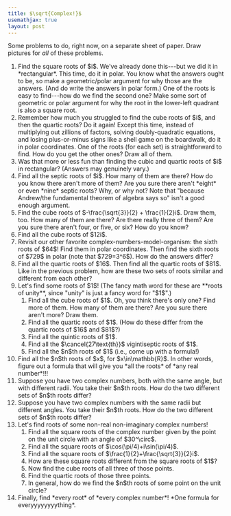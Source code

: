 ```yaml
---
title: $\sqrt{Complex!}$
usemathjax: true
layout: post
---
```



Some problems to do, right now, on a separate sheet of paper. Draw pictures for *all* of these problems.

<ol>
<li> Find the square roots of $i$. We've already done this---but we did it in *rectangular*. This time, do it in polar. You know what the answers ought to be, so make a geometric/polar argument for why those are the answers. (And do write the answers in polar form.) One of the roots is easy to find---how do we find the second one? Make some sort of geometric or polar argument for why the root in the lower-left quadrant is also a square root.

<li> Remember how much you struggled to find the cube roots of $i$, and then the quartic roots? Do it again! Except this time, instead of multiplying out zillions of factors, solving doubly-quadratic equations, and losing plus-or-minus signs like a shell game on the boardwalk, do it in polar coordinates. One of the roots (for each set) is straightforward to find. How do you get the other ones? Draw all of them.

<li> Was that more or less fun than finding the cubic and quartic roots of $i$ in rectangular? (Answers may genuinely vary.)

<li> Find all the septic roots of $i$. How many of them are there? How do you know there aren't more of them? Are you sure there aren't *eight* or even *nine* septic roots? Why, or why not? Note that "because Andrew/the fundamental theorem of algebra says so" isn't a good enough argument.

<li> Find the cube roots of $-\frac{\sqrt{3}}{2} + \frac{1}{2}i$. Draw them, too. How many of them are there? Are there really three of them? Are you sure there aren't four, or five, or six? How do you know?

<li> Find all the cube roots of $12i$.

<li> Revisit our other favorite complex-numbers-model-organism: the sixth roots of $64$! Find them in polar coordinates. Then find the sixth roots of $729$ in polar (note that $729=3^6$). How do the answers differ?

<li> Find all the quartic roots of $16$. Then find all the quartic roots of $81$. Like in the previous problem, how are these two sets of roots similar and different from each other?

<li> Let's find some roots of $1$! (The fancy math word for these are **roots of unity**, since "unity" is just a fancy word for "$1$".)

<ol class='lettered-list'>
<li> Find all the cube roots of $1$. Oh, you think there's only one? Find more of them. How many of them are there? Are you sure there aren't more? Draw them. 
<li> Find all the quartic roots of $1$. (How do these differ from the quartic roots of $16$ and $81$?)
<li> Find all the quintic roots of $1$.
<li> Find all the $\cancel{27\text{th}}$ vigintiseptic roots of $1$.
<li> Find all the $n$th roots of $1$ (i.e., come up with a formula!)
</ol>

<li> Find all the $n$th roots of $x$, for $x\in\mathbb{R}$. In other words, figure out a formula that will give you *all the roots* of *any real number*!!!

<li> Suppose you have two complex numbers, both with the same angle, but with different radii. You take their $n$th roots. How do the two different sets of $n$th roots differ?

<li> Suppose you have two complex numbers with the same radii but different angles. You take their $n$th roots. How do the two different sets of $n$th roots differ?

<li> Let's find roots of some non-real non-imaginary complex numbers!

<ol class='lettered-list'>
<li> Find all the square roots of the complex number given by the point on the unit circle with an angle of $30^\circ$.
<li> Find all the square roots of $\cos(\pi/4)+i\sin(\pi/4)$.
<li> Find all the square roots of $\frac{1}{2}+\frac{\sqrt{3}}{2}i$. 
<li> How are these square roots different from the square roots of $1$? 
<li> Now find the cube roots of all three of those points.
<li> Find the quartic roots of those three points.
<li> In general, how do we find the $n$th roots of some point on the unit circle?
</ol>

<li> Finally, find *every root* of *every complex number*! *One formula for everyyyyyyyything*.
</ol>
